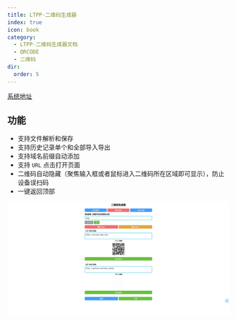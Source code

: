 ```yaml
---
title: LTPP-二维码生成器
index: true
icon: book
category:
  - LTPP-二维码生成器文档
  - QRCODE
  - 二维码
dir:
  order: 5
---
```


[系统地址](https://qrcode.ltpp.vip)

<Share colorful />
<Catalog />

## 功能

- 支持文件解析和保存
- 支持历史记录单个和全部导入导出
- 支持域名前缀自动添加
- 支持 `URL` 点击打开页面
- 二维码自动隐藏（聚焦输入框或者鼠标进入二维码所在区域即可显示），防止设备误扫码
- 一键返回顶部

![](markdown-images/image.png)
